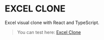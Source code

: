 # EXCEL CLONE

Excel visual clone with React and TypeScript.

> You can test here: [Excel Clone](https://search-ip-info.vercel.app/)
